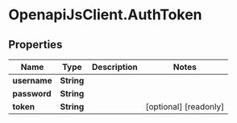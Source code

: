 # OpenapiJsClient.AuthToken

## Properties

Name | Type | Description | Notes
------------ | ------------- | ------------- | -------------
**username** | **String** |  | 
**password** | **String** |  | 
**token** | **String** |  | [optional] [readonly] 


